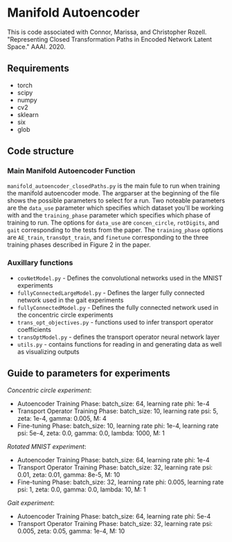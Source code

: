 # Manifold Autoencoder
This is code associated with Connor, Marissa, and Christopher Rozell. "Representing Closed Transformation Paths in Encoded Network Latent Space." AAAI. 2020.

## Requirements
- torch
- scipy
- numpy
- cv2
- sklearn
- six
- glob

## Code structure

### Main Manifold Autoencoder Function
`manifold_autoencoder_closedPaths.py` is the main fule to run when training the manifold autoencoder mode. The argparser at the beginning of the file shows the possible parameters to select for a run. Two noteable parameters are the `data_use` parameter which specifies which dataset you'll be working with and the `training_phase` parameter which specifies which phase of training to run. The options for `data_use` are `concen_circle`, `rotDigits`, and `gait` corresponding to the tests from the paper. The `training_phase` options are `AE_train`, `transOpt_train`, and `finetune` corresponding to the three training phases described in Figure 2 in the paper.

### Auxillary functions
- `covNetModel.py` - Defines the convolutional networks used in the MNIST experiments
- `fullyConnectedLargeModel.py` - Defines the larger fully connected network used in the gait experiments
- `fullyConnectedModel.py` - Defines the fully connected network used in the concentric circle experiments
- `trans_opt_objectives.py` - functions used to infer transport operator coefficients
- `transOptModel.py` - defines the transport operator neural network layer
- `utils.py` - contains functions for reading in and generating data as well as visualizing outputs

## Guide to parameters for experiments
*Concentric circle experiment*:
- Autoencoder Training Phase: batch_size: 64, learning rate phi: 1e-4
- Transport Operator Training Phase: batch_size: 10, learning rate psi: 5, zeta: 1e-4, gamma: 0.005, M: 4
- Fine-tuning Phase: batch_size: 10, learning rate phi: 1e-4, learning rate psi: 5e-4, zeta: 0.0, gamma: 0.0, lambda: 1000, M: 1

*Rotated MNIST experiment*:
- Autoencoder Training Phase: batch_size: 64, learning rate phi: 1e-4
- Transport Operator Training Phase: batch_size: 32, learning rate psi: 0.01, zeta: 0.01, gamma: 8e-5, M: 10
- Fine-tuning Phase: batch_size: 32, learning rate phi: 0.005, learning rate psi: 1, zeta: 0.0, gamma: 0.0, lambda: 10, M: 1

*Gait experiment*:
- Autoencoder Training Phase: batch_size: 64, learning rate phi: 5e-4
- Transport Operator Training Phase: batch_size: 32, learning rate psi: 0.005, zeta: 0.05, gamma: 1e-4, M: 10


   

